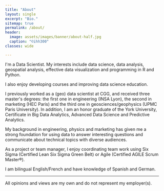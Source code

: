 ```yaml
---
title: "About"
layout: single
excerpt: "Bio."
sitemap: true
permalink: /about/
header:
  image: assets/images/banner/about-half.jpg
  caption: "©ihh300"
classes: wide

---
```


I'm a Data Scientist. My interests include data science, data analysis, geospatial analysis, effective data visualization and programming in R and Python.

I also enjoy developing courses and improving data science education.

I previously worked as a (geo) data scientist at CGG, and received three master's degrees: the first one in engineering (INSA Lyon), the second in marketing (HEC Paris) and the third one in geosciences/geophysics (UPMC Paris University). In addition, I am an honor graduate of the York University, Certificate in Big Data Analytics, Advanced Data Science and Predictive Analytics.

My background in engineering, physics and marketing has given me a strong foundation for using data to answer interesting questions and communicate about technical topics with diverse audiences.

As a project or team manager, I enjoy coordinating team work using Six Sigma (Certified Lean Six Sigma Green Belt) or Agile (Certified AGILE Scrum Master®).

I am bilingual English/French and have knowledge of Spanish and German.

-----
 All opinions and views are my own and do not represent my employer(s).
